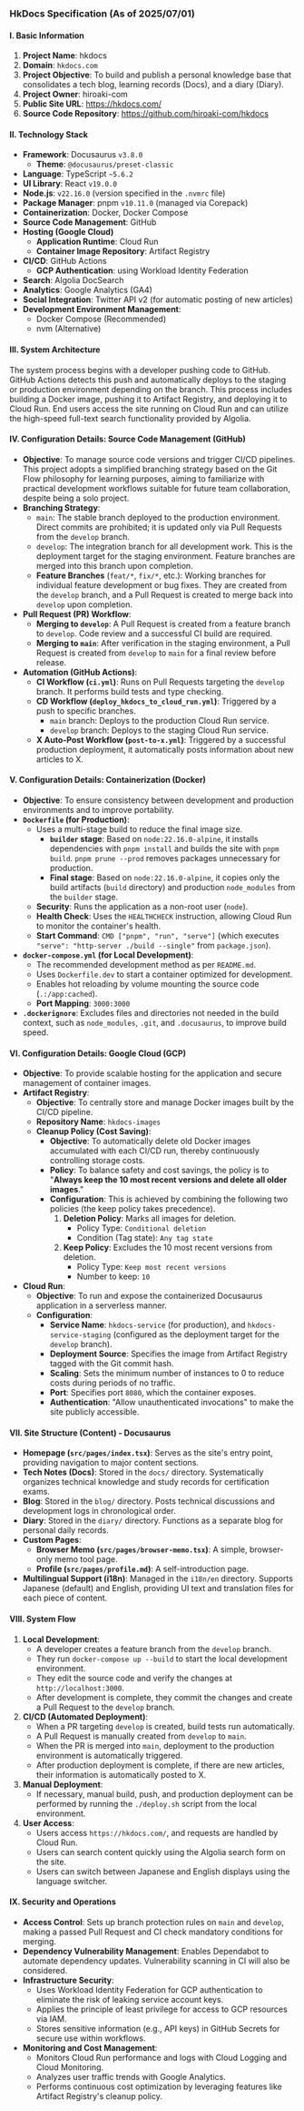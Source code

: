 ### HkDocs Specification (As of 2025/07/01)

#### I. Basic Information

1.  **Project Name**: hkdocs
2.  **Domain**: `hkdocs.com`
3.  **Project Objective**: To build and publish a personal knowledge base that consolidates a tech blog, learning records (Docs), and a diary (Diary).
4.  **Project Owner**: hiroaki-com
5.  **Public Site URL**: https://hkdocs.com/
6.  **Source Code Repository**: https://github.com/hiroaki-com/hkdocs

#### II. Technology Stack

*   **Framework**: Docusaurus `v3.8.0`
    *   **Theme**: `@docusaurus/preset-classic`
*   **Language**: TypeScript `~5.6.2`
*   **UI Library**: React `v19.0.0`
*   **Node.js**: `v22.16.0` (version specified in the `.nvmrc` file)
*   **Package Manager**: pnpm `v10.11.0` (managed via Corepack)
*   **Containerization**: Docker, Docker Compose
*   **Source Code Management**: GitHub
*   **Hosting (Google Cloud)**
    *   **Application Runtime**: Cloud Run
    *   **Container Image Repository**: Artifact Registry
*   **CI/CD**: GitHub Actions
    *   **GCP Authentication**: using Workload Identity Federation
*   **Search**: Algolia DocSearch
*   **Analytics**: Google Analytics (GA4)
*   **Social Integration**: Twitter API v2 (for automatic posting of new articles)
*   **Development Environment Management**:
    *   Docker Compose (Recommended)
    *   nvm (Alternative)

#### III. System Architecture

The system process begins with a developer pushing code to GitHub. GitHub Actions detects this push and automatically deploys to the staging or production environment depending on the branch. This process includes building a Docker image, pushing it to Artifact Registry, and deploying it to Cloud Run. End users access the site running on Cloud Run and can utilize the high-speed full-text search functionality provided by Algolia.

#### IV. Configuration Details: Source Code Management (GitHub)

*   **Objective**: To manage source code versions and trigger CI/CD pipelines. This project adopts a simplified branching strategy based on the Git Flow philosophy for learning purposes, aiming to familiarize with practical development workflows suitable for future team collaboration, despite being a solo project.
*   **Branching Strategy**:
    *   `main`: The stable branch deployed to the production environment. Direct commits are prohibited; it is updated only via Pull Requests from the `develop` branch.
    *   `develop`: The integration branch for all development work. This is the deployment target for the staging environment. Feature branches are merged into this branch upon completion.
    *   **Feature Branches** (`feat/*`, `fix/*`, etc.): Working branches for individual feature development or bug fixes. They are created from the `develop` branch, and a Pull Request is created to merge back into `develop` upon completion.
*   **Pull Request (PR) Workflow**:
    *   **Merging to `develop`**: A Pull Request is created from a feature branch to `develop`. Code review and a successful CI build are required.
    *   **Merging to `main`**: After verification in the staging environment, a Pull Request is created from `develop` to `main` for a final review before release.
*   **Automation (GitHub Actions)**:
    *   **CI Workflow (`ci.yml`)**: Runs on Pull Requests targeting the `develop` branch. It performs build tests and type checking.
    *   **CD Workflow (`deploy_hkdocs_to_cloud_run.yml`)**: Triggered by a push to specific branches.
        *   `main` branch: Deploys to the production Cloud Run service.
        *   `develop` branch: Deploys to the staging Cloud Run service.
    *   **X Auto-Post Workflow (`post-to-x.yml`)**: Triggered by a successful production deployment, it automatically posts information about new articles to X.

#### V. Configuration Details: Containerization (Docker)

*   **Objective**: To ensure consistency between development and production environments and to improve portability.
*   **`Dockerfile` (for Production)**:
    *   Uses a multi-stage build to reduce the final image size.
        *   **`builder` stage**: Based on `node:22.16.0-alpine`, it installs dependencies with `pnpm install` and builds the site with `pnpm build`. `pnpm prune --prod` removes packages unnecessary for production.
        *   **Final stage**: Based on `node:22.16.0-alpine`, it copies only the build artifacts (`build` directory) and production `node_modules` from the `builder` stage.
    *   **Security**: Runs the application as a non-root user (`node`).
    *   **Health Check**: Uses the `HEALTHCHECK` instruction, allowing Cloud Run to monitor the container's health.
    *   **Start Command**: `CMD ["pnpm", "run", "serve"]` (which executes `"serve": "http-server ./build --single"` from `package.json`).
*   **`docker-compose.yml` (for Local Development)**:
    *   The recommended development method as per `README.md`.
    *   Uses `Dockerfile.dev` to start a container optimized for development.
    *   Enables hot reloading by volume mounting the source code (`.:/app:cached`).
    *   **Port Mapping**: `3000:3000`
*   **`.dockerignore`**: Excludes files and directories not needed in the build context, such as `node_modules`, `.git`, and `.docusaurus`, to improve build speed.

#### VI. Configuration Details: Google Cloud (GCP)

*   **Objective**: To provide scalable hosting for the application and secure management of container images.
*   **Artifact Registry**:
    *   **Objective**: To centrally store and manage Docker images built by the CI/CD pipeline.
    *   **Repository Name**: `hkdocs-images`
    *   **Cleanup Policy (Cost Saving)**:
        *   **Objective**: To automatically delete old Docker images accumulated with each CI/CD run, thereby continuously controlling storage costs.
        *   **Policy**: To balance safety and cost savings, the policy is to "**Always keep the 10 most recent versions and delete all older images**."
        *   **Configuration**: This is achieved by combining the following two policies (the keep policy takes precedence).
            1.  **Deletion Policy**: Marks all images for deletion.
                *   Policy Type: `Conditional deletion`
                *   Condition (Tag state): `Any tag state`
            2.  **Keep Policy**: Excludes the 10 most recent versions from deletion.
                *   Policy Type: `Keep most recent versions`
                *   Number to keep: `10`
*   **Cloud Run**:
    *   **Objective**: To run and expose the containerized Docusaurus application in a serverless manner.
    *   **Configuration**:
        *   **Service Name**: `hkdocs-service` (for production), and `hkdocs-service-staging` (configured as the deployment target for the `develop` branch).
        *   **Deployment Source**: Specifies the image from Artifact Registry tagged with the Git commit hash.
        *   **Scaling**: Sets the minimum number of instances to 0 to reduce costs during periods of no traffic.
        *   **Port**: Specifies port `8080`, which the container exposes.
        *   **Authentication**: "Allow unauthenticated invocations" to make the site publicly accessible.

#### VII. Site Structure (Content) - Docusaurus

*   **Homepage (`src/pages/index.tsx`)**: Serves as the site's entry point, providing navigation to major content sections.
*   **Tech Notes (Docs)**: Stored in the `docs/` directory. Systematically organizes technical knowledge and study records for certification exams.
*   **Blog**: Stored in the `blog/` directory. Posts technical discussions and development logs in chronological order.
*   **Diary**: Stored in the `diary/` directory. Functions as a separate blog for personal daily records.
*   **Custom Pages**:
    *   **Browser Memo (`src/pages/browser-memo.tsx`)**: A simple, browser-only memo tool page.
    *   **Profile (`src/pages/profile.md`)**: A self-introduction page.
*   **Multilingual Support (i18n)**: Managed in the `i18n/en` directory. Supports Japanese (default) and English, providing UI text and translation files for each piece of content.

#### VIII. System Flow

1.  **Local Development**:
    *   A developer creates a feature branch from the `develop` branch.
    *   They run `docker-compose up --build` to start the local development environment.
    *   They edit the source code and verify the changes at `http://localhost:3000`.
    *   After development is complete, they commit the changes and create a Pull Request to the `develop` branch.
2.  **CI/CD (Automated Deployment)**:
    *   When a PR targeting `develop` is created, build tests run automatically.
    *   A Pull Request is manually created from `develop` to `main`.
    *   When the PR is merged into `main`, deployment to the production environment is automatically triggered.
    *   After production deployment is complete, if there are new articles, their information is automatically posted to X.
3.  **Manual Deployment**:
    *   If necessary, manual build, push, and production deployment can be performed by running the `./deploy.sh` script from the local environment.
4.  **User Access**:
    *   Users access `https://hkdocs.com/`, and requests are handled by Cloud Run.
    *   Users can search content quickly using the Algolia search form on the site.
    *   Users can switch between Japanese and English displays using the language switcher.

#### IX. Security and Operations

*   **Access Control**: Sets up branch protection rules on `main` and `develop`, making a passed Pull Request and CI check mandatory conditions for merging.
*   **Dependency Vulnerability Management**: Enables Dependabot to automate dependency updates. Vulnerability scanning in CI will also be considered.
*   **Infrastructure Security**:
    *   Uses Workload Identity Federation for GCP authentication to eliminate the risk of leaking service account keys.
    *   Applies the principle of least privilege for access to GCP resources via IAM.
    *   Stores sensitive information (e.g., API keys) in GitHub Secrets for secure use within workflows.
*   **Monitoring and Cost Management**:
    *   Monitors Cloud Run performance and logs with Cloud Logging and Cloud Monitoring.
    *   Analyzes user traffic trends with Google Analytics.
    *   Performs continuous cost optimization by leveraging features like Artifact Registry's cleanup policy.
